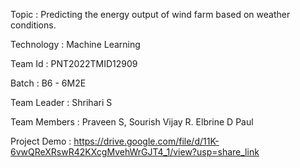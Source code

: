Topic : Predicting the energy output of wind farm based on weather conditions.

Technology : Machine Learning

Team Id : PNT2022TMID12909

Batch : B6 - 6M2E

Team Leader : Shrihari S

Team Members : Praveen S, Sourish Vijay R. Elbrine D Paul

Project Demo : https://drive.google.com/file/d/11K-6vwQReXRswR42KXcgMvehWrGJT4_1/view?usp=share_link
